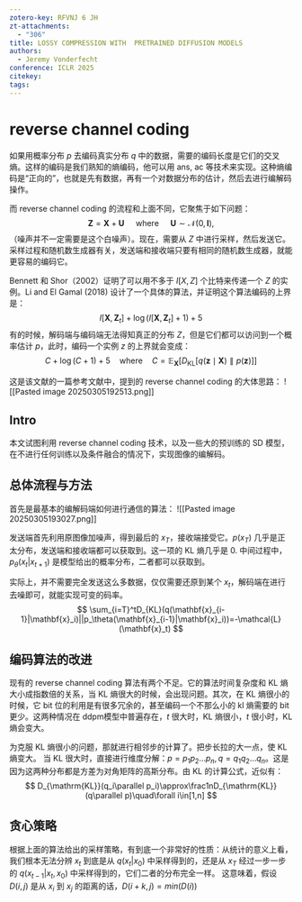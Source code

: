 ```yaml
---
zotero-key: RFVNJ 6 JH
zt-attachments:
  - "306"
title: LOSSY COMPRESSION WITH  PRETRAINED DIFFUSION MODELS
authors:
  - Jeremy Vonderfecht
conference: ICLR 2025
citekey: 
tags:
---
```

# reverse channel coding
如果用概率分布 $p$ 去编码真实分布 $q$ 中的数据，需要的编码长度是它们的交叉熵。这样的编码是我们熟知的熵编码，他可以用 ans, ac 等技术来实现。这种熵编码是“正向的”，也就是先有数据，再有一个对数据分布的估计，然后去进行编解码操作。

而 reverse channel coding 的流程和上面不同，它聚焦于如下问题：
$$
\mathbf{Z}=\mathbf{X}+\mathbf{U}\quad\mathrm{~where~}\quad\mathbf{U}\sim\mathcal{N}(0,\mathbf{I}),
$$
（噪声并不一定需要是这个白噪声）。现在，需要从 $Z$ 中进行采样，然后发送它。采样过程和随机数生成器有关，发送端和接收端只要有相同的随机数生成器，就能更容易的编码它。

Bennett 和 Shor（2002）证明了可以用不多于 $I[X, Z]$ 个比特来传递一个 $Z$ 的实例。Li and El Gamal (2018) 设计了一个具体的算法，并证明这个算法编码的上界是：
$$
I[\mathbf{X},\mathbf{Z}_{t}]+\log(I[\mathbf{X},\mathbf{Z}_{t}]+1)+5
$$
有的时候，解码端与编码端无法得知真正的分布 $Z$，但是它们都可以访问到一个概率估计 $p$，此时，编码一个实例 $z$ 的上界就会变成：
$$
C+\log(C+1)+5\quad\mathrm{where}\quad C=\mathbb{E}_\mathbf{X}[D_\mathrm{KL}[q(\mathbf{z}\mid\mathbf{X})\parallel p(\mathbf{z})]]
$$

这是该文献的一篇参考文献中，提到的 reverse channel coding 的大体思路：
![[Pasted image 20250305192513.png]]



## Intro
本文试图利用 reverse channel coding 技术，以及一些大的预训练的 SD 模型，在不进行任何训练以及条件融合的情况下，实现图像的编解码。

## 总体流程与方法

首先是最基本的编解码端如何进行通信的算法：
![[Pasted image 20250305193027.png]]

发送端首先利用原图像加噪声，得到最后的 $x_{T}$，接收端接受它。$p(x_{T})$ 几乎是正太分布，发送端和接收端都可以获取到。这一项的 KL 熵几乎是 0.
中间过程中，$p_{\theta}(x_{t}|x_{t+1})$ 是模型给出的概率分布，二者都可以获取到。

实际上，并不需要完全发送这么多数据，仅仅需要还原到某个 $x_{t}$，解码端在进行去噪即可，就能实现可变的码率。
$$
\sum_{i=T}^tD_{KL}(q(\mathbf{x}_{i-1}|\mathbf{x}_i)||p_\theta(\mathbf{x}_{i-1}|\mathbf{x}_i))=-\mathcal{L}(\mathbf{x}_t)
$$

## 编码算法的改进
现有的 reverse channel coding 算法有两个不足。它的算法时间复杂度和 KL 熵大小成指数倍的关系，当 KL 熵很大的时候，会出现问题。其次，在 KL 熵很小的时候，它 bit 位的利用是有很多冗余的，甚至编码一个不那么小的 kl 熵需要的 bit 更少。这两种情况在 ddpm模型中普遍存在，$t$ 很大时，KL 熵很小，$t$ 很小时，KL 熵会变大。

为克服 KL 熵很小的问题，那就进行相邻步的计算了。把步长拉的大一点，使 KL 熵变大。
当 KL 很大时，直接进行维度分解：$p=p_{1}p_{2}\dots p_{n},q=q_{1}q_{2}\dots q_{n}$。这是因为这两种分布都是方差为对角矩阵的高斯分布。由 KL 的计算公式，近似有：
$$
D_{\mathrm{KL}}(q_i\parallel p_i)\approx\frac1nD_{\mathrm{KL}}(q\parallel p)\quad\forall i\in[1,n]
$$
## 贪心策略
根据上面的算法给出的采样策略，有到底一个非常好的性质：从统计的意义上看，我们根本无法分辨 $x_{t}$ 到底是从 $q(x_{t}|x_{0})$ 中采样得到的，还是从 $x_{T}$ 经过一步一步的 $q(x_{t-1}|x_{t},x_{0})$ 中采样得到的，它们二者的分布完全一样。
这意味着，假设 $D(i,j)$ 是从 $x_{i}$ 到 $x_{j}$ 的距离的话，$D(i+k,j)=min(D(i))$